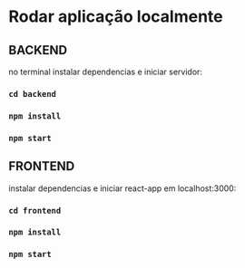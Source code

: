 # Rodar aplicação localmente


## BACKEND

no terminal instalar dependencias e iniciar servidor:
### `cd backend`
### `npm install`
### `npm start`



##  FRONTEND

instalar dependencias e iniciar react-app em localhost:3000:
### `cd frontend`
### `npm install`
### `npm start` 

